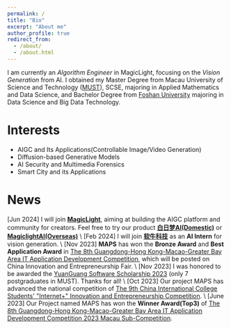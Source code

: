 ```yaml
---
permalink: /
title: "Bio"
excerpt: "About me"
author_profile: true
redirect_from: 
  - /about/
  - /about.html
---
```


 I am currently an *Algorithm Engineer* in MagicLight, 
 focusing on the *Vision Generation* from AI. 
 I obtained my Master Degree from Macau University of Science and Technology ([MUST](https://www.must.edu.mo)), SCSE, majoring in Applied Mathematics and Data Science, 
 and Bachelor Degree from [Foshan University](https://www.fosu.edu.cn) majoring in Data Science and Big Data Technology.

Interests
======
- AIGC and Its Applications(Controllable Image/Video Generation)
- Diffusion-based Generative Models
- AI Security and Multimedia Forensics
- Smart City and its Applications

News
======
\[Jun 2024\] I will join **[MagicLight](https://www.magiclight.ai)**, aiming at building the AIGC platform and community for creators. Feel free to try our product **[白日梦AI(Domestic)](https://aibrm.com)** or **[MagiclightAI(Overseas)](https://magiclight.ai)** \\
\[Feb 2024\] I will join **[软牛科技](https://www.afirstsoft.cn)** as an **AI Intern** for vision generation. \\
\[Nov 2023\] **MAPS** has won the **Bronze Award** and **Best Application Award** in [The 8th Guangdong-Hong Kong-Macao-Greater Bay Area IT Application Development Competition](https://www.aidit.org/registration/732), which will be posted on China Innovation and Entrepreneurship Fair. \\
\[Nov 2023\] I was honored to be awarded the [YuanGuang Software Scholarship 2023](https://www.must.edu.mo/student-affairs-office/student-services/scholarships/company) (only 7 postgraduates in MUST). Thanks for all! \\
\[Oct 2023\] Our project MAPS has advanced the national competition of [The 9th China International College Students' "Internet+" Innovation and Entrepreneurship Competition](https://cy.ncss.cn/en/). \\
\[June 2023\] Our Project named MAPS has won the **Winner Award(Top3)** of [The 8th Guangdong-Hong Kong-Macao-Greater Bay Area IT Application Development Competition 2023 Macau Sub-Competition](https://www.aidit.org/registration/732).
<!--\[Apr 2024\] I was invited for an interview as the ***Outstanding Postgraduate Students*** in MUST. \\ -->
